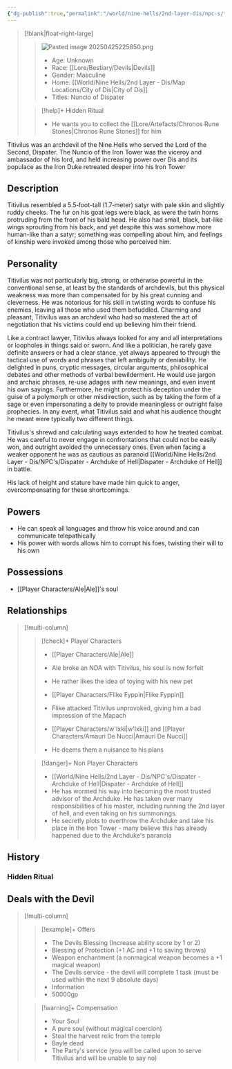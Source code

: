 ```yaml
---
{"dg-publish":true,"permalink":"/world/nine-hells/2nd-layer-dis/npc-s/titivilus/","tags":["npc"]}
---
```


>[!blank|float-right-large]
>>![Pasted image 20250425225850.png](/img/user/z_Assets/Pasted%20image%2020250425225850.png)
>>- Age: Unknown
>>- Race: [[Lore/Bestiary/Devils\|Devils]]
>>- Gender: Masculine
>>- Home: [[World/Nine Hells/2nd Layer - Dis/Map Locations/City of Dis\|City of Dis]]
>>- Titles: Nuncio of Dispater 
>
>>[!help]+ Hidden Ritual
>>- He wants you to collect the [[Lore/Artefacts/Chronos Rune Stones\|Chronos Rune Stones]] for him 


Titivilus was an archdevil of the Nine Hells who served the Lord of the Second, Dispater. The Nuncio of the Iron Tower was the viceroy and ambassador of his lord, and held increasing power over Dis and its populace as the Iron Duke retreated deeper into his Iron Tower
## Description
Titivilus resembled a 5.5‑foot-tall (1.7‑meter) satyr with pale skin and slightly ruddy cheeks. The fur on his goat legs were black, as were the twin horns protruding from the front of his bald head. He also had small, black, bat-like wings sprouting from his back, and yet despite this was somehow more human-like than a satyr; something was compelling about him, and feelings of kinship were invoked among those who perceived him.

## Personality
Titivilus was not particularly big, strong, or otherwise powerful in the conventional sense, at least by the standards of archdevils, but this physical weakness was more than compensated for by his great cunning and cleverness. He was notorious for his skill in twisting words to confuse his enemies, leaving all those who used them befuddled. Charming and pleasant, Titivilus was an archdevil who had so mastered the art of negotiation that his victims could end up believing him their friend.

Like a contract lawyer, Titivilus always looked for any and all interpretations or loopholes in things said or sworn. And like a politician, he rarely gave definite answers or had a clear stance, yet always appeared to through the tactical use of words and phrases that left ambiguity or deniability. He delighted in puns, cryptic messages, circular arguments, philosophical debates and other methods of verbal bewilderment. He would use jargon and archaic phrases, re-use adages with new meanings, and even invent his own sayings. Furthermore, he might protect his deception under the guise of a polymorph or other misdirection, such as by taking the form of a sage or even impersonating a deity to provide meaningless or outright false prophecies. In any event, what Titivilus said and what his audience thought he meant were typically two different things.

Titivilus's shrewd and calculating ways extended to how he treated combat. He was careful to never engage in confrontations that could not be easily won, and outright avoided the unnecessary ones. Even when facing a weaker opponent he was as cautious as paranoid [[World/Nine Hells/2nd Layer - Dis/NPC's/Dispater - Archduke of Hell\|Dispater - Archduke of Hell]] in battle.

His lack of height and stature have made him quick to anger, overcompensating for these shortcomings.

## Powers
- He can speak all languages and throw his voice around and can communicate telepathically
- His power with words allows him to corrupt his foes, twisting their will to his own 

## Possessions
- [[Player Characters/Ale\|Ale]]'s soul

## Relationships
>[!multi-column]
>
>>[!check]+ Player Characters
>>- [[Player Characters/Ale\|Ale]]
>>	- Ale broke an NDA with Titivilus, his soul is now forfeit
>>	- He rather likes the idea of toying with his new pet
>>
>>- [[Player Characters/Flike Fyppin\|Flike Fyppin]]
>>	- Flike attacked Titivilus unprovoked, giving him a bad impression of the Mapach
>>
>>- [[Player Characters/w'Ixki\|w'Ixki]] and [[Player Characters/Amauri De Nucci\|Amauri De Nucci]]
>>	- He deems them a nuisance to his plans 
>
>>[!danger]+ Non Player Characters
>>- [[World/Nine Hells/2nd Layer - Dis/NPC's/Dispater - Archduke of Hell\|Dispater - Archduke of Hell]]
>>	- He has wormed his way into becoming the most trusted advisor of the Archduke. He has taken over many responsibilities of his master, including running the 2nd layer of hell, and even taking on his summonings. 
>>	- He secretly plots to overthrow the Archduke and take his place in the Iron Tower - many believe this has already happened due to the Archduke's paranoia

## History
### Hidden Ritual


## Deals with the Devil 
>[!multi-column]
>
>>[!example]+ Offers
>>- The Devils Blessing (Increase ability score by 1 or 2)
>>- Blessing of Protection (+1 AC and +1 to saving throws)
>>- Weapon enchantment (a nonmagical weapon becomes a +1 magical weapon)
>>- The Devils service - the devil will complete 1 task (must be used within the next 9 absolute days)
>>- Information
>>- 50000gp 
>
>>[!warning]+ Compensation
>>- Your Soul
>>- A pure soul (without magical coercion)
>>- Steal the harvest relic from the temple
>>- Bayle dead
>>- The Party's service (you will be called upon to serve Titivilus and will be unable to say no)













